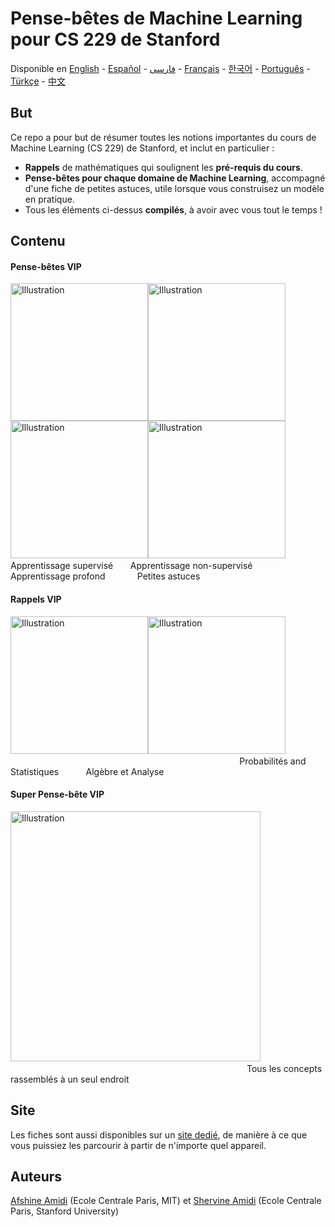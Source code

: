 # Pense-bêtes de Machine Learning pour CS 229 de Stanford
Disponible en [English](https://github.com/afshinea/stanford-cs-229-machine-learning/tree/master/en) -  [Español](https://github.com/afshinea/stanford-cs-229-machine-learning/tree/master/es) -  [فارسی](https://github.com/afshinea/stanford-cs-229-machine-learning/tree/master/fa) -  [Français](https://github.com/afshinea/stanford-cs-229-machine-learning/tree/master/fr) -  [한국어](https://stanford.edu/~shervine/l/ko/teaching/cs-229/cheatsheet-machine-learning-tips-and-tricks) -  [Português](https://github.com/afshinea/stanford-cs-229-machine-learning/tree/master/pt) -  [Türkçe](https://github.com/afshinea/stanford-cs-229-machine-learning/tree/master/tr) -  [中文](https://github.com/afshinea/stanford-cs-229-machine-learning/tree/master/zh)

## But
Ce repo a pour but de résumer toutes les notions importantes du cours de Machine Learning (CS 229) de Stanford, et inclut en particulier :
- **Rappels** de mathématiques qui soulignent les **pré-requis du cours**.
- **Pense-bêtes pour chaque domaine de Machine Learning**, accompagné d'une fiche de petites astuces, utile lorsque vous construisez un modèle en pratique.
- Tous les éléments ci-dessus **compilés**, à avoir avec vous tout le temps !

## Contenu
#### Pense-bêtes VIP
<a href="https://github.com/afshinea/stanford-cs-229-machine-learning/blob/master/fr/pense-bete-apprentissage-supervise.pdf"><img src="https://stanford.edu/~shervine/teaching/cs-229/illustrations/cover/fr-001.png?" alt="Illustration" width="220px"/></a><a href="https://github.com/afshinea/stanford-cs-229-machine-learning/blob/master/fr/pense-bete-apprentissage-non-supervise.pdf"><img src="https://stanford.edu/~shervine/teaching/cs-229/illustrations/cover/fr-002.png" alt="Illustration" width="220px"/></a><a href="https://github.com/afshinea/stanford-cs-229-machine-learning/blob/master/fr/pense-bete-apprentissage-profond.pdf"><img src="https://stanford.edu/~shervine/teaching/cs-229/illustrations/cover/fr-003.png" alt="Illustration" width="220px"/></a><a href="https://github.com/afshinea/stanford-cs-229-machine-learning/blob/master/fr/pense-bete-machine-learning-petites-astuces.pdf"><img src="https://stanford.edu/~shervine/teaching/cs-229/illustrations/cover/fr-004.png" alt="Illustration" width="220px"/></a>
&nbsp; &nbsp; &nbsp;&nbsp; &nbsp; Apprentissage supervisé &nbsp; &nbsp; &nbsp; Apprentissage non-supervisé &nbsp; &nbsp; &nbsp; &nbsp; Apprentissage profond &nbsp; &nbsp; &nbsp; &nbsp; &nbsp; &nbsp; Petites astuces

#### Rappels VIP
<a href="https://github.com/afshinea/stanford-cs-229-machine-learning/blob/master/fr/rappels-probabilites-statistiques.pdf"><img src="https://stanford.edu/~shervine/teaching/cs-229/illustrations/cover/fr-005.png" alt="Illustration" width="220px"/></a><a href="https://github.com/afshinea/stanford-cs-229-machine-learning/blob/master/fr/rappels-algebre-analyse.pdf"><img src="https://stanford.edu/~shervine/teaching/cs-229/illustrations/cover/fr-006.png#1" alt="Illustration" width="220px"/></a> &nbsp; &nbsp; &nbsp; &nbsp; &nbsp; &nbsp; &nbsp; &nbsp; &nbsp; &nbsp; &nbsp; &nbsp; &nbsp; &nbsp; &nbsp; &nbsp; &nbsp; &nbsp; &nbsp; &nbsp; &nbsp; &nbsp; &nbsp; &nbsp; &nbsp; &nbsp; &nbsp; &nbsp; &nbsp; &nbsp; &nbsp; &nbsp; &nbsp; &nbsp; &nbsp; &nbsp; &nbsp; &nbsp; &nbsp; &nbsp; &nbsp; &nbsp; &nbsp; &nbsp; &nbsp; &nbsp; &nbsp; &nbsp; &nbsp; &nbsp; &nbsp; &nbsp;&nbsp; &nbsp; &nbsp; Probabilités and Statistiques &nbsp; &nbsp; &nbsp; &nbsp; &nbsp; Algèbre et Analyse


#### Super Pense-bête VIP
<a href="https://github.com/afshinea/stanford-cs-229-machine-learning/blob/master/fr/super-pense-bete-machine-learning.pdf"><img src="https://stanford.edu/~shervine/teaching/cs-229/illustrations/cover/fr-007.png" alt="Illustration" width="400px"/></a> &nbsp; &nbsp; &nbsp; &nbsp; &nbsp; &nbsp; &nbsp; &nbsp; &nbsp; &nbsp; &nbsp; &nbsp; &nbsp; &nbsp; &nbsp; &nbsp; &nbsp; &nbsp; &nbsp; &nbsp; &nbsp; &nbsp; &nbsp; &nbsp; &nbsp; &nbsp; &nbsp; &nbsp; &nbsp; &nbsp; &nbsp; &nbsp; &nbsp; &nbsp; &nbsp; &nbsp; &nbsp; &nbsp; &nbsp; &nbsp; &nbsp; &nbsp; &nbsp; &nbsp; &nbsp; &nbsp; &nbsp; &nbsp; &nbsp; &nbsp; &nbsp; &nbsp; &nbsp; &nbsp; &nbsp; &nbsp; &nbsp; &nbsp; &nbsp; &nbsp; &nbsp; Tous les concepts rassemblés à un seul endroit

## Site
Les fiches sont aussi disponibles sur un [site dedié](https://stanford.edu/~shervine/l/fr/teaching/cs-229), de manière à ce que vous puissiez les parcourir à partir de n'importe quel appareil.

## Auteurs
[Afshine Amidi](https://twitter.com/afshinea) (Ecole Centrale Paris, MIT) et [Shervine Amidi](https://twitter.com/shervinea) (Ecole Centrale Paris, Stanford University)
